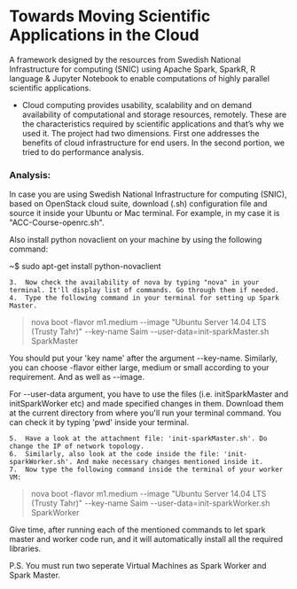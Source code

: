 # Towards Moving Scientific Applications in the Cloud
A framework designed by the resources from Swedish National Infrastructure for computing (SNIC) using Apache Spark, SparkR, R language & Jupyter Notebook to enable computations of highly parallel scientific applications.

- Cloud computing provides usability, scalability and on demand availability of computational and storage resources, remotely. These are the characteristics required by scientific applications and that’s why we used it. The project had two dimensions. First one addresses the benefits of cloud infrastructure for end users. In the second portion, we tried to do performance analysis.



### Analysis:
In case you are using Swedish National Infrastructure for computing (SNIC), based on OpenStack cloud suite, download (.sh) configuration file and source it inside your Ubuntu or Mac terminal. For example, in my case it is "ACC-Course-openrc.sh". 

Also install python novaclient on your machine by using the following command:

~$ sudo apt-get install python-novaclient

    3.  Now check the availability of nova by typing "nova" in your terminal. It'll display list of commands. Go through them if needed.
    4.  Type the following command in your terminal for setting up Spark Master.

> nova boot -flavor m1.medium --image "Ubuntu Server 14.04 LTS (Trusty Tahr)" --key-name Saim --user-data=init-sparkMaster.sh SparkMaster

You should put your 'key name' after the argument --key-name. Similarly, you can choose -flavor either large, medium or small according to your requirement. And as well as --image.

For --user-data argument, you have to use the files (i.e. initSparkMaster and initSparkWorker etc) and made specified changes in them. Download them at the current directory from where you'll run your terminal command. You can check it by typing 'pwd' inside your terminal. 

    5.  Have a look at the attachment file: 'init-sparkMaster.sh'. Do change the IP of network topology.
    6.  Similarly, also look at the code inside the file: 'init-sparkWorker.sh'. And make necessary changes mentioned inside it.
    7.  Now type the following command inside the terminal of your worker VM:

> nova boot -flavor m1.medium --image "Ubuntu Server 14.04 LTS (Trusty Tahr)" --key-name Saim --user-data=init-sparkWorker.sh SparkWorker

Give time, after running each of the mentioned commands to let spark master and worker code run, and it will automatically install all the required libraries.

P.S. You must run two seperate Virtual Machines as Spark Worker and Spark Master.  
